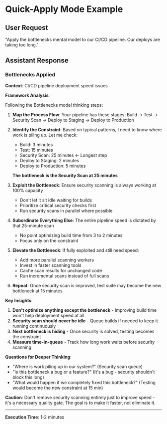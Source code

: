 # Quick-Apply Mode Example

## User Request
"Apply the bottlenecks mental model to our CI/CD pipeline. Our deploys are taking too long."

## Assistant Response

### Bottlenecks Applied

**Context**: CI/CD pipeline deployment speed issues

**Framework Analysis**:

Following the Bottlenecks model thinking steps:

1. **Map the Process Flow**: Your pipeline has these stages: Build → Test → Security Scan → Deploy to Staging → Deploy to Production

2. **Identify the Constraint**: Based on typical patterns, I need to know where work is piling up. Let me check:
   - Build: 3 minutes
   - Test: 15 minutes
   - Security Scan: 25 minutes ← Longest step
   - Deploy to Staging: 2 minutes
   - Deploy to Production: 5 minutes

   **The bottleneck is the Security Scan at 25 minutes**

3. **Exploit the Bottleneck**: Ensure security scanning is always working at 100% capacity
   - Don't let it sit idle waiting for builds
   - Prioritize critical security checks first
   - Run security scans in parallel where possible

4. **Subordinate Everything Else**: The entire pipeline speed is dictated by that 25-minute scan
   - No point optimizing build time from 3 to 2 minutes
   - Focus only on the constraint

5. **Elevate the Bottleneck**: If fully exploited and still need speed:
   - Add more parallel scanning workers
   - Invest in faster scanning tools
   - Cache scan results for unchanged code
   - Run incremental scans instead of full scans

6. **Repeat**: Once security scan is improved, test suite may become the new bottleneck at 15 minutes

**Key Insights**:
1. **Don't optimize anything except the bottleneck** - Improving build time won't help deployment speed at all
2. **Security scan should never be idle** - Queue builds if needed to keep it running continuously
3. **Next bottleneck is hiding** - Once security is solved, testing becomes the constraint
4. **Measure time-in-queue** - Track how long work waits before security scanning

**Questions for Deeper Thinking**:
- "Where is work piling up in our system?" (Security scan queue)
- "Is this bottleneck a bug or a feature?" (It's a bug - security shouldn't block this long)
- "What would happen if we completely fixed this bottleneck?" (Testing would become the new constraint at 15 min)

**Caution**: Don't remove security scanning entirely just to improve speed - it's a necessary quality gate. The goal is to make it faster, not eliminate it.

---

**Execution Time**: 1-2 minutes
